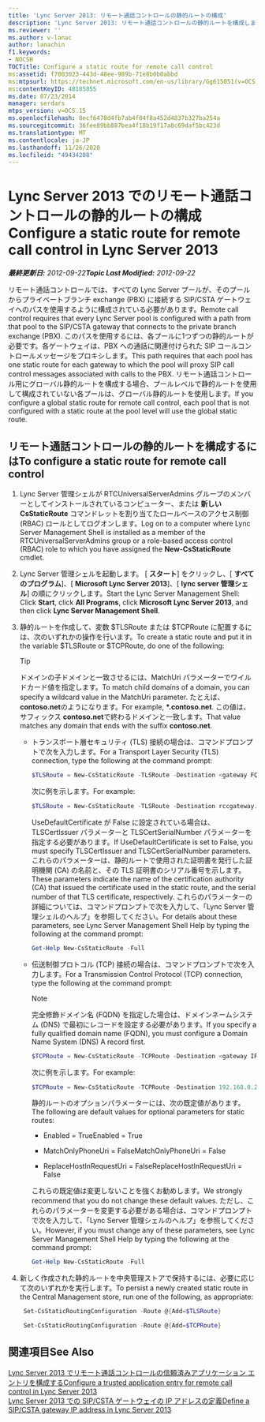 ```yaml
---
title: 'Lync Server 2013: リモート通話コントロールの静的ルートの構成'
description: 'Lync Server 2013: リモート通話コントロールの静的ルートを構成します。'
ms.reviewer: ''
ms.author: v-lanac
author: lanachin
f1.keywords:
- NOCSH
TOCTitle: Configure a static route for remote call control
ms:assetid: f7003023-443d-48ee-989b-71e8b0b0abbd
ms:mtpsurl: https://technet.microsoft.com/en-us/library/Gg615051(v=OCS.15)
ms:contentKeyID: 48185855
ms.date: 07/23/2014
manager: serdars
mtps_version: v=OCS.15
ms.openlocfilehash: 8ecf6478d4fb7ab4f04f8a452d4837b327ba254a
ms.sourcegitcommit: 36fee89bb887bea4f18b19f17a8c69daf5bc423d
ms.translationtype: MT
ms.contentlocale: ja-JP
ms.lasthandoff: 11/26/2020
ms.locfileid: "49434208"
---
```

# <a name="configure-a-static-route-for-remote-call-control-in-lync-server-2013"></a><span data-ttu-id="71f71-103">Lync Server 2013 でのリモート通話コントロールの静的ルートの構成</span><span class="sxs-lookup"><span data-stu-id="71f71-103">Configure a static route for remote call control in Lync Server 2013</span></span>

<div data-xmlns="http://www.w3.org/1999/xhtml">

<div class="topic" data-xmlns="http://www.w3.org/1999/xhtml" data-msxsl="urn:schemas-microsoft-com:xslt" data-cs="https://msdn.microsoft.com/">

<div data-asp="https://msdn2.microsoft.com/asp">



</div>

<div id="mainSection">

<div id="mainBody"><span data-ttu-id="71f71-104">

<span> </span></span><span class="sxs-lookup"><span data-stu-id="71f71-104">

<span> </span></span></span>

<span data-ttu-id="71f71-105">_**最終更新日:** 2012-09-22_</span><span class="sxs-lookup"><span data-stu-id="71f71-105">_**Topic Last Modified:** 2012-09-22_</span></span>

<span data-ttu-id="71f71-106">リモート通話コントロールでは、すべての Lync Server プールが、そのプールからプライベートブランチ exchange (PBX) に接続する SIP/CSTA ゲートウェイへのパスを使用するように構成されている必要があります。</span><span class="sxs-lookup"><span data-stu-id="71f71-106">Remote call control requires that every Lync Server pool is configured with a path from that pool to the SIP/CSTA gateway that connects to the private branch exchange (PBX).</span></span> <span data-ttu-id="71f71-107">このパスを使用するには、各プールに1つずつの静的ルートが必要です。各ゲートウェイは、PBX への通話に関連付けられた SIP コールコントロールメッセージをプロキシします。</span><span class="sxs-lookup"><span data-stu-id="71f71-107">This path requires that each pool has one static route for each gateway to which the pool will proxy SIP call control messages associated with calls to the PBX.</span></span> <span data-ttu-id="71f71-108">リモート通話コントロール用にグローバル静的ルートを構成する場合、プールレベルで静的ルートを使用して構成されていない各プールは、グローバル静的ルートを使用します。</span><span class="sxs-lookup"><span data-stu-id="71f71-108">If you configure a global static route for remote call control, each pool that is not configured with a static route at the pool level will use the global static route.</span></span>

<div>

## <a name="to-configure-a-static-route-for-remote-call-control"></a><span data-ttu-id="71f71-109">リモート通話コントロールの静的ルートを構成するには</span><span class="sxs-lookup"><span data-stu-id="71f71-109">To configure a static route for remote call control</span></span>

1.  <span data-ttu-id="71f71-110">Lync Server 管理シェルが RTCUniversalServerAdmins グループのメンバーとしてインストールされているコンピューター、または **新しい CsStaticRoute** コマンドレットを割り当てたロールベースのアクセス制御 (RBAC) ロールとしてログオンします。</span><span class="sxs-lookup"><span data-stu-id="71f71-110">Log on to a computer where Lync Server Management Shell is installed as a member of the RTCUniversalServerAdmins group or a role-based access control (RBAC) role to which you have assigned the **New-CsStaticRoute** cmdlet.</span></span>

2.  <span data-ttu-id="71f71-111">Lync Server 管理シェルを起動します。 [ **スタート**] をクリックし、[ **すべてのプログラム**]、[ **Microsoft Lync Server 2013**]、[ **lync server 管理シェル**] の順にクリックします。</span><span class="sxs-lookup"><span data-stu-id="71f71-111">Start the Lync Server Management Shell: Click **Start**, click **All Programs**, click **Microsoft Lync Server 2013**, and then click **Lync Server Management Shell**.</span></span>

3.  <span data-ttu-id="71f71-112">静的ルートを作成して、変数 $TLSRoute または $TCPRoute に配置するには、次のいずれかの操作を行います。</span><span class="sxs-lookup"><span data-stu-id="71f71-112">To create a static route and put it in the variable $TLSRoute or $TCPRoute, do one of the following:</span></span>
    
    <div class="">
    

    > [!TIP]  
    > <span data-ttu-id="71f71-113">ドメインの子ドメインと一致させるには、MatchUri パラメーターでワイルドカード値を指定します。</span><span class="sxs-lookup"><span data-stu-id="71f71-113">To match child domains of a domain, you can specify a wildcard value in the MatchUri parameter.</span></span> <span data-ttu-id="71f71-114">たとえば、 <STRONG>contoso.net</STRONG>のようになります。</span><span class="sxs-lookup"><span data-stu-id="71f71-114">For example, <STRONG>\*.contoso.net</STRONG>.</span></span> <span data-ttu-id="71f71-115">この値は、サフィックス <STRONG>contoso.net</STRONG>で終わるドメインと一致します。</span><span class="sxs-lookup"><span data-stu-id="71f71-115">That value matches any domain that ends with the suffix <STRONG>contoso.net</STRONG>.</span></span>

    
    </div>
    
      - <span data-ttu-id="71f71-116">トランスポート層セキュリティ (TLS) 接続の場合は、コマンドプロンプトで次を入力します。</span><span class="sxs-lookup"><span data-stu-id="71f71-116">For a Transport Layer Security (TLS) connection, type the following at the command prompt:</span></span>
        
        ```powershell
        $TLSRoute = New-CsStaticRoute -TLSRoute -Destination <gateway FQDN> -Port <gateway SIP listening port> -UseDefaultCertificate $true -MatchUri <destination domain>
        ```
        <span data-ttu-id="71f71-117">次に例を示します。</span><span class="sxs-lookup"><span data-stu-id="71f71-117">For example:</span></span>
        ```powershell
        $TLSRoute = New-CsStaticRoute -TLSRoute -Destination rccgateway.contoso.net -Port 5065 -UseDefaultCertificate $true -MatchUri *.contoso.net
        ```
        <span data-ttu-id="71f71-118">UseDefaultCertificate が False に設定されている場合は、TLSCertIssuer パラメーターと TLSCertSerialNumber パラメーターを指定する必要があります。</span><span class="sxs-lookup"><span data-stu-id="71f71-118">If UseDefaultCertificate is set to False, you must specify TLSCertIssuer and TLSCertSerialNumber parameters.</span></span> <span data-ttu-id="71f71-119">これらのパラメーターは、静的ルートで使用された証明書を発行した証明機関 (CA) の名前と、その TLS 証明書のシリアル番号を示します。</span><span class="sxs-lookup"><span data-stu-id="71f71-119">These parameters indicate the name of the certification authority (CA) that issued the certificate used in the static route, and the serial number of that TLS certificate, respectively.</span></span> <span data-ttu-id="71f71-120">これらのパラメーターの詳細については、コマンドプロンプトで次を入力して、「Lync Server 管理シェルのヘルプ」を参照してください。</span><span class="sxs-lookup"><span data-stu-id="71f71-120">For details about these parameters, see Lync Server Management Shell Help by typing the following at the command prompt:</span></span>
        ```powershell
        Get-Help New-CsStaticRoute -Full
        ```
      - <span data-ttu-id="71f71-121">伝送制御プロトコル (TCP) 接続の場合は、コマンドプロンプトで次を入力します。</span><span class="sxs-lookup"><span data-stu-id="71f71-121">For a Transmission Control Protocol (TCP) connection, type the following at the command prompt:</span></span>
        
        <div class="">
        

        > [!NOTE]  
        > <span data-ttu-id="71f71-122">完全修飾ドメイン名 (FQDN) を指定した場合は、ドメインネームシステム (DNS) で最初にレコードを設定する必要があります。</span><span class="sxs-lookup"><span data-stu-id="71f71-122">If you specify a fully qualified domain name (FQDN), you must configure a Domain Name System (DNS) A record first.</span></span>

        
        </div>
        
        ```powershell
        $TCPRoute = New-CsStaticRoute -TCPRoute -Destination <gateway IP address or FQDN> -Port <gateway SIP listening port> -MatchUri <destination domain>
        ```
        <span data-ttu-id="71f71-123">次に例を示します。</span><span class="sxs-lookup"><span data-stu-id="71f71-123">For example:</span></span>
        ```powershell
        $TCPRoute = New-CsStaticRoute -TCPRoute -Destination 192.168.0.240 -Port 5065 -MatchUri *.contoso.net
        ```
        <span data-ttu-id="71f71-124">静的ルートのオプションパラメーターには、次の既定値があります。</span><span class="sxs-lookup"><span data-stu-id="71f71-124">The following are default values for optional parameters for static routes:</span></span>
        
          - <span data-ttu-id="71f71-125">Enabled = True</span><span class="sxs-lookup"><span data-stu-id="71f71-125">Enabled = True</span></span>
        
          - <span data-ttu-id="71f71-126">MatchOnlyPhoneUri = False</span><span class="sxs-lookup"><span data-stu-id="71f71-126">MatchOnlyPhoneUri = False</span></span>
        
          - <span data-ttu-id="71f71-127">ReplaceHostInRequestUri = False</span><span class="sxs-lookup"><span data-stu-id="71f71-127">ReplaceHostInRequestUri = False</span></span>
        
        <span data-ttu-id="71f71-128">これらの既定値は変更しないことを強くお勧めします。</span><span class="sxs-lookup"><span data-stu-id="71f71-128">We strongly recommend that you do not change these default values.</span></span> <span data-ttu-id="71f71-129">ただし、これらのパラメーターを変更する必要がある場合は、コマンドプロンプトで次を入力して、「Lync Server 管理シェルのヘルプ」を参照してください。</span><span class="sxs-lookup"><span data-stu-id="71f71-129">However, if you must change any of these parameters, see Lync Server Management Shell Help by typing the following at the command prompt:</span></span>
        ```powershell
        Get-Help New-CsStaticRoute -Full
        ```
4.  <span data-ttu-id="71f71-130">新しく作成された静的ルートを中央管理ストアで保持するには、必要に応じて次のいずれかを実行します。</span><span class="sxs-lookup"><span data-stu-id="71f71-130">To persist a newly created static route in the Central Management store, run one of the following, as appropriate:</span></span>
    
       ```powershell
        Set-CsStaticRoutingConfiguration -Route @{Add=$TLSRoute}
       ```
    
       ```powershell
        Set-CsStaticRoutingConfiguration -Route @{Add=$TCPRoute}
       ```

</div>

<div>

## <a name="see-also"></a><span data-ttu-id="71f71-131">関連項目</span><span class="sxs-lookup"><span data-stu-id="71f71-131">See Also</span></span>


[<span data-ttu-id="71f71-132">Lync Server 2013 でリモート通話コントロールの信頼済みアプリケーション エントリを構成する</span><span class="sxs-lookup"><span data-stu-id="71f71-132">Configure a trusted application entry for remote call control in Lync Server 2013</span></span>](lync-server-2013-configure-a-trusted-application-entry-for-remote-call-control.md)  
[<span data-ttu-id="71f71-133">Lync Server 2013 での SIP/CSTA ゲートウェイの IP アドレスの定義</span><span class="sxs-lookup"><span data-stu-id="71f71-133">Define a SIP/CSTA gateway IP address in Lync Server 2013</span></span>](lync-server-2013-define-a-sip-csta-gateway-ip-address.md)  
  

<span data-ttu-id="71f71-134"></div>

</div>

<span> </span>

</div>

</div>

</span><span class="sxs-lookup"><span data-stu-id="71f71-134"></div>

</div>

<span> </span>

</div>

</div>

</span></span></div>

